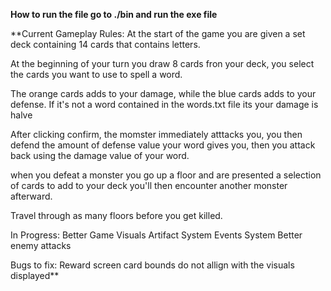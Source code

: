 **How to run the file go to ./bin and run the exe file**

**Current Gameplay Rules:
At the start of the game you are given a set deck containing 14 cards that contains letters.

At the beginning of your turn you draw 8 cards fron your deck, you select the cards you want to use to spell a word.

The orange cards adds to your damage, while the blue cards adds to your defense. If it's not a word contained in the words.txt file its your damage is halve

After clicking confirm, the momster immediately atttacks you, you then defend the amount of defense value your word gives you, then you attack back  using the damage value of your word.

when you defeat a monster you go up a floor and are presented a selection of cards to add to your deck you'll then encounter another monster afterward.

Travel through as many floors before you get killed.

In Progress:
Better Game Visuals
Artifact System
Events System
Better enemy attacks

Bugs to fix:
Reward screen card bounds do not allign with the visuals displayed**
